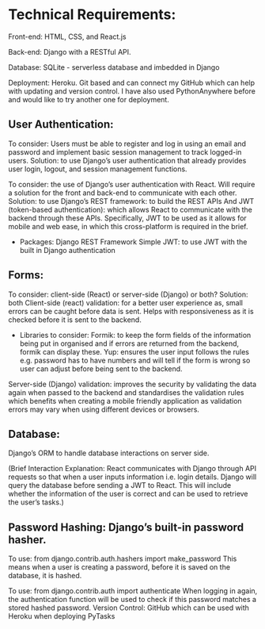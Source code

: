 # Technical Requirements:

Front-end: HTML, CSS, and React.js

Back-end: Django with a RESTful API.

Database: SQLite - serverless database and imbedded in Django

Deployment: Heroku.
Git based and can connect my GitHub which can help with updating and version control. I have also used PythonAnywhere before and would like to try another one for deployment.

## User Authentication: 
To consider: Users must be able to register and log in using an email and password and implement basic session management to track logged-in users.
Solution: to use Django’s user authentication that already provides user login, logout, and session management functions.

To consider: the use of Django’s user authentication with React.
Will require a solution for the front and back-end to communicate with each other.
Solution: to use Django’s REST framework: to build the REST APIs
And JWT (token-based authentication): which allows React to communicate with the backend through these APIs. Specifically, JWT to be used as it allows for mobile and web ease, in which this cross-platform is required in the brief.

-	Packages: 
Django REST Framework Simple JWT: to use JWT with the built in Django authentication

## Forms: 
To consider: client-side (React) or server-side (Django) or both?
Solution: both
Client-side (react) validation: for a better user experience as, small errors can be caught before data is sent. Helps with responsiveness as it is checked before it is sent to the backend.

-	Libraries to consider: 
Formik: to keep the form fields of the information being put in organised and if errors are returned from the backend, formik can display these.
Yup: ensures the user input follows the rules e.g. password has to have numbers and will tell if the form is wrong so user can adjust before being sent to the backend. 

Server-side (Django) validation: improves the security by validating the data again when passed to the backend and standardises the validation rules which benefits when creating a mobile friendly application as validation errors may vary when using different devices or browsers. 

## Database:
Django’s ORM to handle database interactions on server side. 

(Brief Interaction Explanation: React communicates with Django through API requests so that when a user inputs information i.e. login details. Django will query the database before sending a JWT to React. This will include whether the information of the user is correct and can be used to retrieve the user’s tasks.)

## Password Hashing: Django’s built-in password hasher.
To use: from django.contrib.auth.hashers import make_password
This means when a user is creating a password, before it is saved on the database, it is hashed.

To use: from django.contrib.auth import authenticate
When logging in again, the authentication function will be used to check if this password matches a stored hashed password.
Version Control: GitHub which can be used with Heroku when deploying PyTasks









